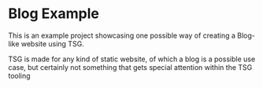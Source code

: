 # Blog Example

This is an example project showcasing one possible way
of creating a Blog-like website using TSG.

TSG is made for any kind of static website,
of which a blog is a possible use case, but certainly
not something that gets special attention within the TSG tooling